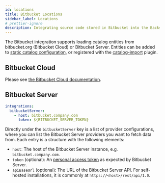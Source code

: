 ```yaml
---
id: locations
title: Bitbucket Locations
sidebar_label: Locations
# prettier-ignore
description: Integrating source code stored in Bitbucket into the Backstage catalog
---
```


The Bitbucket integration supports loading catalog entities from bitbucket.org (Bitbucket Cloud)
or Bitbucket Server. Entities can be added to
[static catalog configuration](../../features/software-catalog/configuration.md),
or registered with the
[catalog-import](https://github.com/backstage/backstage/tree/master/plugins/catalog-import)
plugin.

## Bitbucket Cloud

Please see [the Bitbucket Cloud documentation](../bitbucketCloud/locations.md).

## Bitbucket Server

```yaml
integrations:
  bitbucketServer:
    - host: bitbucket.company.com
      token: ${BITBUCKET_SERVER_TOKEN}
```

Directly under the `bitbucketServer` key is a list of provider configurations, where
you can list the Bitbucket Server providers you want to fetch data from. Each entry is
a structure with the following elements:

- `host`: The host of the Bitbucket Server instance, e.g. `bitbucket.company.com`.
- `token` (optional):
  An [personal access token](https://confluence.atlassian.com/bitbucketserver/personal-access-tokens-939515499.html)
  as expected by Bitbucket Server.
- `apiBaseUrl` (optional): The URL of the Bitbucket Server API. For self-hosted
  installations, it is commonly at `https://<host>/rest/api/1.0`.
